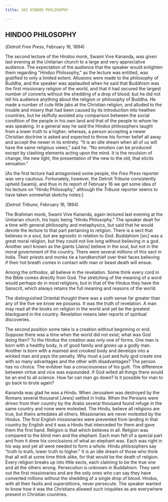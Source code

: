 ```yaml
---
title: 165 HINDOO PHILOSOPHY

---
```

  

## HINDOO PHILOSOPHY

(*Detroit Free Press*, February 16, 1894)

The second lecture of the Hindoo monk, Swami Vive Kananda, was given
last evening at the Unitarian church to a large and very appreciative
audience. The expectation of the audience that the speaker would
enlighten them regarding "Hindoo Philosophy," as the lecture was
entitled, was gratified to only a limited extent. Allusions were made to
the philosophy of Buddha, and the speaker was applauded when he said
that Buddhism was the first missionary religion of the world, and that
it had secured the largest number of converts without the shedding of a
drop of blood; but he did not tell his audience anything about the
religion or philosophy of Buddha. He made a number of cute little jabs
at the Christian religion, and alluded to the trouble and misery that
had been caused by its introduction into heathen countries, but he
skilfully avoided any comparison between the social condition of the
people in his own land and that of the people to whom he was speaking.
In a general way he said the Hindoo philosophers taught from a lower
truth to a higher; whereas, a person accepting a newer Christian
doctrine is asked and expected to throw his former belief all away and
accept the newer in its entirety. "It is an idle dream when all of us
will have the same religious views," said he. "No emotion can be
produced except by clashing elements acting upon the mind. It is the
revulsion of change, the new light, the presentation of the new to the
old, that elicits sensation."

\[As the first lecture had antagonised some people, the *Free Press*
reporter was very cautious. Fortunately, however, the Detroit Tribune
consistently upheld Swamiji, and thus in its report of February 16 we
get some idea of his lecture on "Hindu Philosophy," although the
*Tribune* reporter seems to have taken somewhat sketchy notes:\]

(*Detroit Tribune*, February 16, 1894)

The Brahman monk, Swami Vive Kananda, again lectured last evening at the
Unitarian church, his topic being "Hindu Philosophy." The speaker dealt
for a time with general philosophy and metaphysics, but said that he
would devote the lecture to that part pertaining to religion. There is a
sect that believes in a soul, but are agnostic in relation to God.
Buddahism \[sic\] was a great moral religion, but they could not live
long without believing in a god. Another sect known as the giants
\[Jains\] believe in the soul, but not in the moral government of the
country. There were several millions of this sect in India. Their
priests and monks tie a handkerchief over their faces believing if their
hot breath comes in contact with man or beast death will ensue.

Among the orthodox, all believe in the revelation. Some think every cord
in the Bible comes directly from God. The stretching of the meaning of a
word would perhaps do in most religions, but in that of the Hindus they
have the Sanscrit, which always retains the full meaning and reasons of
the world.

The distinguished Oriental thought there was a sixth sense far greater
than any of the five we know we possess. It was the truth of revelation.
A man may read all the books on religion in the world and yet be the
greatest blackguard in the country. Revelation means later reports of
spiritual discoveries.

The second position some take is a creation without beginning or end.
Suppose there was a time when the world did not exist; what was God
doing then? To the Hindus the creation was only one of forms. One man is
born with a healthy body, is of good family and grows up a godly man.
Another is born with a maimed and crooked body and develops into a
wicked man and pays the penalty. Why must a just and holy god create one
with so many advantages and the other with disadvantages? The person has
no choice. The evildoer has a consciousness of his guilt. The difference
between virtue and vice was expounded. If God willed all things there
would be an end to all science. How far can man go down? Is it possible
for man to go back to brute again?

Kananda was glad he was a Hindu. When Jerusalem was destroyed by the
Romans several thousand \[Jews\] settled in India. When the Persians
were driven from their country by the Arabs several thousand found
refuge in the same country and none were molested. The Hindu, believe
all religions are true, but theirs antedates all others. Missionaries
are never molested by the Hindus. The first English missionaries were
prevented from landing in that country by English and it was a Hindu
that interceded for them and gave them the first hand. Religion is that
which believes in all. Religion was compared to the blind men and the
elephant. Each man felt of a special part and from it drew his
conclusions of what an elephant was. Each was right in his way and yet
all were needed to form a whole. Hindu philosophers say "truth to truth,
lower truth to higher." It is an idle dream of those who think that all
will at some time think alike, for that would be the death of religion.
Every religion breaks up into little sects, each claiming to be the true
one and all the others wrong. Persecution is unknown in Buddahism. They
sent out the first missionaries and are the only ones who can say they
have converted millions without the shedding of a single drop of blood.
Hindus, with all their faults and superstitions, never persecute. The
speaker wanted to know how it was the Christians allowed such iniquities
as are everywhere present in Christian countries.